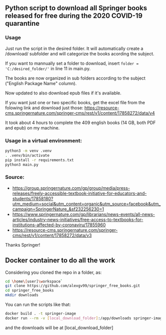 ## Python script to download all Springer books released for free during the 2020 COVID-19 quarantine

### Usage

Just run the script in the desired folder. It will automatically create a /download/ subfolder and will categorize the books acording the subject.

If you want to mannually set a folder to download, insert `folder = 'C:/desired_folder/'` in line 11 in main.py.

The books are now organized in sub folders according to the subject ("English Package Name" column).

Now updated to also download epub files if it's available.

If you want just one or two specific books, get the excel file from the folowing link and download just those: https://resource-cms.springernature.com/springer-cms/rest/v1/content/17858272/data/v4

It took about 4 hours to complete the 409 english books (14 GB, both PDF and epub) on my machine.

### Usage in a virtual environment:

```bash
python3 -m venv .venv
. .venv/bin/activate
pip install -r requirements.txt
python3 main.py
```

### Source:
* https://group.springernature.com/gp/group/media/press-releases/freely-accessible-textbook-initiative-for-educators-and-students/17858180?utm_medium=social&utm_content=organic&utm_source=facebook&utm_campaign=SpringerNature_&sf232256230=1
* https://www.springernature.com/gp/librarians/news-events/all-news-articles/industry-news-initiatives/free-access-to-textbooks-for-institutions-affected-by-coronaviru/17855960
* https://resource-cms.springernature.com/springer-cms/rest/v1/content/17858272/data/v3

Thanks Springer!

## Docker container to do all the work

Considering you cloned the repo in a folder, as:
```bash
cd \home\[user]\workspace`
git clone https://github.com/alexgv99/springer_free_books.git
cd springer_free_books
mkdir downloads
```
You can run the scripts like that:

```bash
docker build . -t springer-image
docker run --rm -v [local_download_folder]:/app/downloads springer-image
```

and the downloads will be at [local_download_folder]

